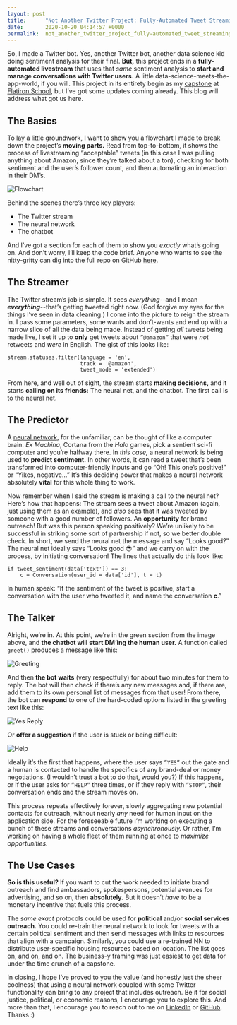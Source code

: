 ```yaml
---
layout: post
title:      "Not Another Twitter Project: Fully-Automated Tweet Streaming And Outreach"
date:       2020-10-20 04:14:57 +0000
permalink:  not_another_twitter_project_fully-automated_tweet_streaming_and_outreach
---
```



So, I made a Twitter bot. Yes, another Twitter bot, another data science kid doing sentiment analysis for their final. **But,** this project ends in a **fully-automated livestream** that uses that *same* sentiment analysis to **start and manage conversations with Twitter users.** A little data-science-meets-the-app-world, if you will. This project in its entirety begin as my [capstone](https://github.com/stevenzych/capstone_project) at [Flatiron School](https://flatironschool.com/career-courses/data-science-bootcamp/online), but I’ve got some updates coming already. This blog will address what got us here.

## The Basics

To lay a little groundwork, I want to show you a flowchart I made to break down the project’s **moving parts.** Read from top-to-bottom, it shows the process of livestreaming “acceptable” tweets (in this case I was pulling anything about Amazon, since they’re talked about a ton), checking for both sentiment and the user’s follower count, and then automating an interaction in their DM’s.

![Flowchart](https://i.imgur.com/JyqRvkc.jpg)

Behind the scenes there’s three key players:

- The Twitter stream
- The neural network
- The chatbot

And I’ve got a section for each of them to show you *exactly* what’s going on. And don’t worry, I’ll keep the code brief. Anyone who wants to see the nitty-gritty can dig into the full repo on GitHub [here](https://github.com/stevenzych/capstone_project).

## The Streamer

The Twitter stream’s job is simple. It sees *everything*--and I mean ***everything***--that’s getting tweeted right now. (God forgive my eyes for the things I’ve seen in data cleaning.) I come into the picture to reign the stream in. I pass some parameters, some wants and don’t-wants and end up with a narrow slice of all the data being made. Instead of getting *all* tweets being made live, I set it up to **only** get tweets about `”@amazon”` that were *not* retweets and *were* in English. The gist of this looks like:

```
stream.statuses.filter(language = 'en',
                       track = '@amazon',
                       tweet_mode = 'extended')
```

From here, and well out of sight, the stream starts **making decisions,** and it starts **calling on its friends:** The neural net, and the chatbot. The first call is to the neural net.

## The Predictor

A [neural network](https://en.wikipedia.org/wiki/Neural_network), for the unfamiliar, can be thought of like a computer brain. *Ex Machina*, Cortana from the *Halo* games, pick a sentient sci-fi computer and you’re halfway there. In *this case,* a neural network is being used to **predict sentiment.** In other words, it can read a tweet that’s been transformed into computer-friendly inputs and go “Oh! This one’s positive!” or “Yikes, negative…” It’s this deciding power that makes a neural network absolutely **vital** for this whole thing to work. 

Now remember when I said the stream is making a call to the neural net? Here’s how that happens: The stream sees a tweet about Amazon (again, just using them as an example), and *also* sees that it was tweeted by someone with a good number of followers. An **opportunity** for brand outreach! But was this person speaking positively? We’re unlikely to be successful in striking some sort of partnership if not, so we better double check. In short, we send the neural net the message and say “Looks good?” The neural net ideally says “Looks good 😎” and we carry on with the process, by initiating conversation! The lines that actually do this look like:

```
if tweet_sentiment(data['text']) == 3:
    c = Conversation(user_id = data['id'], t = t)
```

In human speak: “If the sentiment of the tweet is positive, start a conversation with the user who tweeted it, and name the conversation **c**.”

## The Talker

Alright, we’re in. At this point, we’re in the green section from the image above, and **the chatbot will start DM’ing the human user.** A function called `greet()` produces a message like this:

![Greeting](https://i.imgur.com/E1QNHaf.png)

And then **the bot waits** (very respectfully) for about two minutes for them to reply. The bot will then check if there’s any new messages and, if there are, add them to its own personal list of messages from that user! From there, the bot can **respond** to one of the hard-coded options listed in the greeting text like this:

![Yes Reply](https://i.imgur.com/U1Ymffd.png)

Or **offer a suggestion** if the user is stuck or being difficult:

![Help](https://i.imgur.com/QNI11U0.png)

Ideally it’s the first that happens, where the user says `”YES”` out the gate and a human is contacted to handle the specifics of any brand-deal or money negotiations. (I wouldn’t trust a bot to do that, would you?) If this happens, or if the user asks for `”HELP”` three times, or if they reply with `”STOP”`, their conversation ends and the stream moves on.

This process repeats effectively forever, slowly aggregating new potential contacts for outreach, without nearly *any* need for human input on the application side. For the foreseeable future I’m working on executing a bunch of these streams and conversations *asynchronously.* Or rather, I’m working on having a whole fleet of them running at once to *maximize opportunities.*

## The Use Cases

**So is this useful?** If you want to cut the work needed to initiate brand outreach and find ambassadors, spokespersons, potential avenues for advertising, and so on, then **absolutely.** But it doesn’t *have* to be a monetary incentive that fuels this process.

The *same exact* protocols could be used for **political** and/or **social services outreach.** You could re-train the neural network to look for tweets with a certain political sentiment and then send messages with links to resources that align with a campaign. Similarly, you could use a re-trained NN to distribute user-specific housing resources based on location. The list goes on, and on, and on. The business-y framing was just easiest to get data for under the time crunch of a capstone.

In closing, I hope I’ve proved to you the value (and honestly just the sheer coolness) that using a neural network coupled with some Twitter functionality can bring to any project that includes outreach. Be it for social justice, political, or economic reasons, I encourage you to explore this. And more than that, I encourage you to reach out to me on [LinkedIn](https://www.linkedin.com/in/steven-zych-973466157/) or [GitHub](https://github.com/stevenzych). Thanks :)

